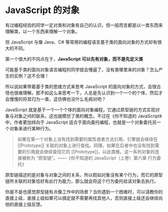 # JavaScript 的对象

有过编程经验的同学一定对类和对象有自己的认识，但一般而言都是以一类东西来理解类，以一个东西来理解一个对象。

但 JavaScript 与像 Java、C# 等常用的编程语言基于类的面向对象的方式却有很大的不同。

第一个很大的不同点在于，**JavaScript 可以先有对象，而不是先定义类**

可能基于类的面向对象语言编程的同学就会懵逼了，没有类哪里来的对象？怎么产生的实例？这不合理！

所以说如果带着基于类的思维方式来思考 JavaScript 的面向对象的方式，会很古怪也很难理解。那不如这么来思考一下，人总是先认识到一个一个的个体，然后才会慢慢的将其归为一类，这仿佛也没什么毛病对吧？

JavaScript 就是基于一个一个个体的面向对象编程，它通过原型链的方式实现对象与对象之间的联系，这也就模仿了类的概念。不过在《你不知道的 JavaScript》中，作者更加倾向于 JavaScript 适合于面向委托编程，也就是一个对象委托另一个对象来进行某种行为。

> 如果在第一个对象上没有找到需要的属性或者方法引用，引擎就会继续在 [[Prototype]] 关联的对象上进行查找。同理，如果在后者中也没有找到需要的引用就会继续查找它的 [[Prototype]]，以此类推。这一系列对象的连接被称为 “原型链”。——《你不知道的 JavaScript（上卷）第六章 行为委托》

原型链描述的是对象与对象之间的关系，所以假如对象没有某个行为，而它的原型链所关联的对象恰好有此行为能力，那么就会将这个行为委托给该对象去执行。

你是不是也感觉原型链有点像工作中的场景？当你遇到一个困难时，可以请教你的直接上级，直接上级如果可以搞定就不需要再找其他人，否则直接上级还会继续向他的直接上级反馈。
